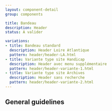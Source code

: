 ```yaml
---
layout: component-detail
group: components

title: Bandeau
description: Header
status: A valider

variations:
- title: Bandeau standard
  description: Header Loire Atlantique
  pattern: header/header-LA.html
- title: Variante type site Handicap
  description: Header avec menu supplémentaire
  pattern: header/header-variante-1.html
- title: Variante type site Archives
  description: Header sans recherche
  pattern: header/header-variante-2.html
---
```


## General guidelines